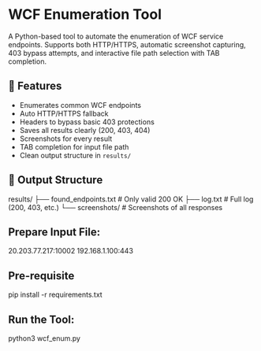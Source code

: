 # WCF Enumeration Tool

A Python-based tool to automate the enumeration of WCF service endpoints. Supports both HTTP/HTTPS, automatic screenshot capturing, 403 bypass attempts, and interactive file path selection with TAB completion.

## 🔧 Features
- Enumerates common WCF endpoints
- Auto HTTP/HTTPS fallback
- Headers to bypass basic 403 protections
- Saves all results clearly (200, 403, 404)
- Screenshots for every result
- TAB completion for input file path
- Clean output structure in `results/`

## 📂 Output Structure
results/
├── found_endpoints.txt # Only valid 200 OK
├── log.txt # Full log (200, 403, etc.)
└── screenshots/ # Screenshots of all responses

## Prepare Input File:
20.203.77.217:10002
192.168.1.100:443

## Pre-requisite
pip install -r requirements.txt

## Run the Tool:
python3 wcf_enum.py

